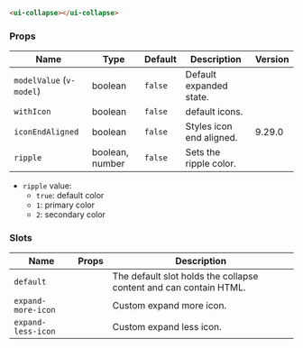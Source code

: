 ```html
<ui-collapse></ui-collapse>
```

### Props

| Name                     | Type            | Default | Description              | Version |
| ------------------------ | --------------- | ------- | ------------------------ | ------- |
| `modelValue` (`v-model`) | boolean         | `false` | Default expanded state.  |         |
| `withIcon`               | boolean         | `false` | default icons.           |         |
| `iconEndAligned`         | boolean         | `false` | Styles icon end aligned. | 9.29.0  |
| `ripple`                 | boolean, number | `false` | Sets the ripple color.   |         |

- `ripple` value:
  - `true`: default color
  - `1`: primary color
  - `2`: secondary color

### Slots

| Name               | Props | Description                                                       |
| ------------------ | ----- | ----------------------------------------------------------------- |
| `default`          |       | The default slot holds the collapse content and can contain HTML. |
| `expand-more-icon` |       | Custom expand more icon.                                          |
| `expand-less-icon` |       | Custom expand less icon.                                          |
